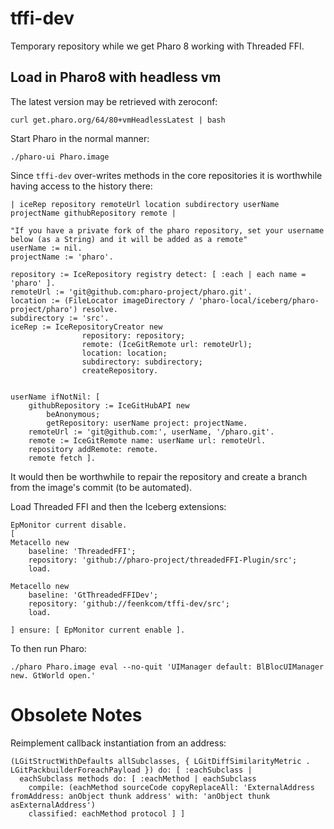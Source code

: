 # tffi-dev

Temporary repository while we get Pharo 8 working with Threaded FFI.

## Load in Pharo8 with headless vm

The latest version may be retrieved with zeroconf:

```
curl get.pharo.org/64/80+vmHeadlessLatest | bash
```

Start Pharo in the normal manner:

```
./pharo-ui Pharo.image
```


Since `tffi-dev` over-writes methods in the core repositories it is worthwhile having access to the history there:

```
| iceRep repository remoteUrl location subdirectory userName projectName githubRepository remote |

"If you have a private fork of the pharo repository, set your username below (as a String) and it will be added as a remote"
userName := nil.
projectName := 'pharo'.

repository := IceRepository registry detect: [ :each | each name = 'pharo' ].
remoteUrl := 'git@github.com:pharo-project/pharo.git'.
location := (FileLocator imageDirectory / 'pharo-local/iceberg/pharo-project/pharo') resolve.
subdirectory := 'src'.
iceRep := IceRepositoryCreator new 
				repository: repository;
				remote: (IceGitRemote url: remoteUrl);
				location: location;
				subdirectory: subdirectory;
				createRepository.


userName ifNotNil: [ 
	githubRepository := IceGitHubAPI new 
		beAnonymous;
		getRepository: userName project: projectName.
	remoteUrl := 'git@github.com:', userName, '/pharo.git'.
	remote := IceGitRemote name: userName url: remoteUrl.
	repository addRemote: remote.
	remote fetch ].
```

It would then be worthwhile to repair the repository and create a branch from the image's commit (to be automated).


Load Threaded FFI and then the Iceberg extensions:

```
EpMonitor current disable.
[ 
Metacello new
	baseline: 'ThreadedFFI';
	repository: 'github://pharo-project/threadedFFI-Plugin/src';
	load.

Metacello new
	baseline: 'GtThreadedFFIDev';
	repository: 'github://feenkcom/tffi-dev/src';
	load.

] ensure: [ EpMonitor current enable ].
```

To then run Pharo:

```
./pharo Pharo.image eval --no-quit 'UIManager default: BlBlocUIManager new. GtWorld open.'
```



# Obsolete Notes

Reimplement callback instantiation from an address:

```
(LGitStructWithDefaults allSubclasses, { LGitDiffSimilarityMetric . LGitPackbuilderForeachPayload }) do: [ :eachSubclass |
  eachSubclass methods do: [ :eachMethod | eachSubclass
    compile: (eachMethod sourceCode copyReplaceAll: 'ExternalAddress fromAddress: anObject thunk address' with: 'anObject thunk asExternalAddress')
    classified: eachMethod protocol ] ]
```
